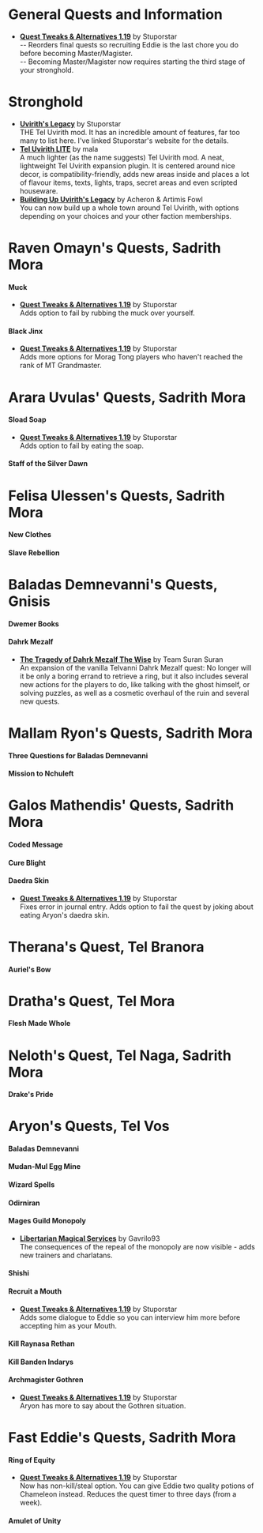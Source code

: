 # General Quests and Information
* [**Quest Tweaks & Alternatives 1.19**](https://www.dropbox.com/s/0ihtlpfrzfhiwxo/QTA_1.19.7z?dl=0) by Stuporstar  
-- Reorders final quests so recruiting Eddie is the last chore you do before becoming Master/Magister.  
-- Becoming Master/Magister now requires starting the third stage of your stronghold.  

# Stronghold
* [**Uvirith's Legacy**](https://stuporstar.sarahdimento.com/introduction/playing-uviriths-legacy/) by Stuporstar  
THE Tel Uvirith mod. It has an incredible amount of features, far too many to list here. I've linked Stuporstar's website for the details.   
* [**Tel Uvirith LITE**](https://www.nexusmods.com/morrowind/mods/45615) by mala  
A much lighter (as the name suggests) Tel Uvirith mod. A neat, lightweight Tel Uvirith expansion plugin. It is centered around nice decor, is compatibility-friendly, adds new areas inside and places a lot of flavour items, texts, lights, traps, secret areas and even scripted houseware.
* [**Building Up Uvirith's Legacy**](http://mw.modhistory.com/download-35-11851) by Acheron & Artimis Fowl  
You can now build up a whole town around Tel Uvirith, with options depending on your choices and your other faction memberships.  

# Raven Omayn's Quests, Sadrith Mora
#### Muck
* [**Quest Tweaks & Alternatives 1.19**](https://www.dropbox.com/s/0ihtlpfrzfhiwxo/QTA_1.19.7z?dl=0) by Stuporstar  
Adds option to fail by rubbing the muck over yourself.  
#### Black Jinx
* [**Quest Tweaks & Alternatives 1.19**](https://www.dropbox.com/s/0ihtlpfrzfhiwxo/QTA_1.19.7z?dl=0) by Stuporstar  
Adds more options for Morag Tong players who haven't reached the rank of MT Grandmaster.  

# Arara Uvulas' Quests, Sadrith Mora
#### Sload Soap
* [**Quest Tweaks & Alternatives 1.19**](https://www.dropbox.com/s/0ihtlpfrzfhiwxo/QTA_1.19.7z?dl=0) by Stuporstar  
Adds option to fail by eating the soap.  
#### Staff of the Silver Dawn

# Felisa Ulessen's Quests, Sadrith Mora
#### New Clothes
#### Slave Rebellion

# Baladas Demnevanni's Quests, Gnisis
#### Dwemer Books
#### Dahrk Mezalf
* [**The Tragedy of Dahrk Mezalf The Wise**](https://www.nexusmods.com/morrowind/mods/47235) by Team Suran Suran  
An expansion of the vanilla Telvanni Dahrk Mezalf quest: No longer will it be only a boring errand to retrieve a ring, but it also includes several new actions for the players to do, like talking with the ghost himself, or solving puzzles, as well as a cosmetic overhaul of the ruin and several new quests.  

# Mallam Ryon's Quests, Sadrith Mora
#### Three Questions for Baladas Demnevanni
#### Mission to Nchuleft

# Galos Mathendis' Quests, Sadrith Mora
#### Coded Message
#### Cure Blight
#### Daedra Skin
* [**Quest Tweaks & Alternatives 1.19**](https://www.dropbox.com/s/0ihtlpfrzfhiwxo/QTA_1.19.7z?dl=0) by Stuporstar  
Fixes error in journal entry. Adds option to fail the quest by joking about eating Aryon's daedra skin.  

# Therana's Quest, Tel Branora
#### Auriel's Bow

# Dratha's Quest, Tel Mora
#### Flesh Made Whole

# Neloth's Quest, Tel Naga, Sadrith Mora
#### Drake's Pride

# Aryon's Quests, Tel Vos
#### Baladas Demnevanni
#### Mudan-Mul Egg Mine
#### Wizard Spells
#### Odirniran
#### Mages Guild Monopoly
* [**Libertarian Magical Services**](https://www.nexusmods.com/morrowind/mods/46301) by Gavrilo93  
The consequences of the repeal of the monopoly are now visible - adds new trainers and charlatans.  
#### Shishi
#### Recruit a Mouth
* [**Quest Tweaks & Alternatives 1.19**](https://www.dropbox.com/s/0ihtlpfrzfhiwxo/QTA_1.19.7z?dl=0) by Stuporstar  
Adds some dialogue to Eddie so you can interview him more before accepting him as your Mouth.  
#### Kill Raynasa Rethan
#### Kill Banden Indarys
#### Archmagister Gothren
* [**Quest Tweaks & Alternatives 1.19**](https://www.dropbox.com/s/0ihtlpfrzfhiwxo/QTA_1.19.7z?dl=0) by Stuporstar  
Aryon has more to say about the Gothren situation.  

# Fast Eddie's Quests, Sadrith Mora
#### Ring of Equity
* [**Quest Tweaks & Alternatives 1.19**](https://www.dropbox.com/s/0ihtlpfrzfhiwxo/QTA_1.19.7z?dl=0) by Stuporstar  
Now has non-kill/steal option. You can give Eddie two quality potions of Chameleon instead. Reduces the quest timer to three days (from a week).
#### Amulet of Unity
